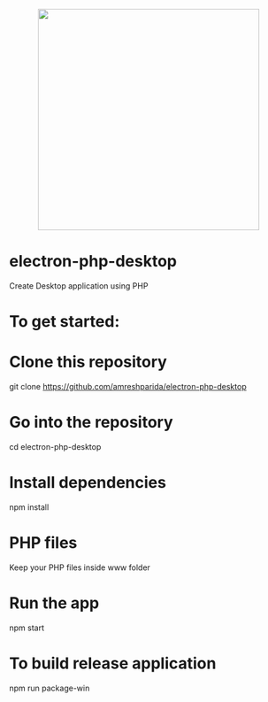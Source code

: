 <p align="center"><img src="https://raw.githubusercontent.com/laravel/art/master/logo-lockup/5%20SVG/2%20CMYK/1%20Full%20Color/laravel-logolockup-cmyk-red.svg" width="400"></p>

<p align="center">
<h1><b>electron-php-desktop</b></h1>
</p>

Create Desktop application using PHP

# To get started:

# Clone this repository
git clone https://github.com/amreshparida/electron-php-desktop
# Go into the repository
cd electron-php-desktop
# Install dependencies
npm install
# PHP files
Keep your PHP files inside www folder
# Run the app
npm start

# To build release application
npm run package-win
